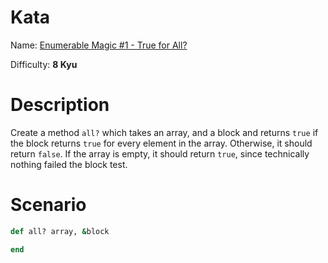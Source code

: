 # Kata
Name: [Enumerable Magic #1 - True for All?](https://www.codewars.com/kata/enumerable-magic-number-1-true-for-all)

Difficulty: **8 Kyu**

# Description
Create a method `all?` which takes an array, and a block and returns `true` if the block returns `true` for every element in the array. Otherwise, it should return `false`. If the array is empty, it should return `true`, since technically nothing failed the block test.

# Scenario
```ruby
def all? array, &block

end
```